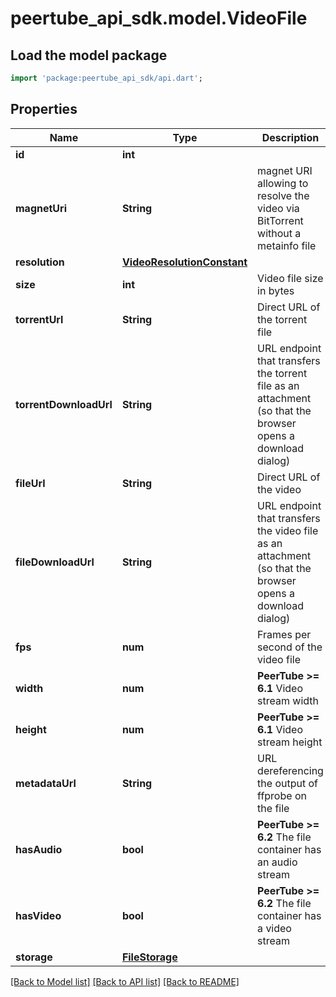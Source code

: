 # peertube_api_sdk.model.VideoFile

## Load the model package
```dart
import 'package:peertube_api_sdk/api.dart';
```

## Properties
Name | Type | Description | Notes
------------ | ------------- | ------------- | -------------
**id** | **int** |  | [optional] 
**magnetUri** | **String** | magnet URI allowing to resolve the video via BitTorrent without a metainfo file | [optional] 
**resolution** | [**VideoResolutionConstant**](VideoResolutionConstant.md) |  | [optional] 
**size** | **int** | Video file size in bytes | [optional] 
**torrentUrl** | **String** | Direct URL of the torrent file | [optional] 
**torrentDownloadUrl** | **String** | URL endpoint that transfers the torrent file as an attachment (so that the browser opens a download dialog) | [optional] 
**fileUrl** | **String** | Direct URL of the video | [optional] 
**fileDownloadUrl** | **String** | URL endpoint that transfers the video file as an attachment (so that the browser opens a download dialog) | [optional] 
**fps** | **num** | Frames per second of the video file | [optional] 
**width** | **num** | **PeerTube >= 6.1** Video stream width | [optional] 
**height** | **num** | **PeerTube >= 6.1** Video stream height | [optional] 
**metadataUrl** | **String** | URL dereferencing the output of ffprobe on the file | [optional] 
**hasAudio** | **bool** | **PeerTube >= 6.2** The file container has an audio stream | [optional] 
**hasVideo** | **bool** | **PeerTube >= 6.2** The file container has a video stream | [optional] 
**storage** | [**FileStorage**](FileStorage.md) |  | [optional] 

[[Back to Model list]](../README.md#documentation-for-models) [[Back to API list]](../README.md#documentation-for-api-endpoints) [[Back to README]](../README.md)


